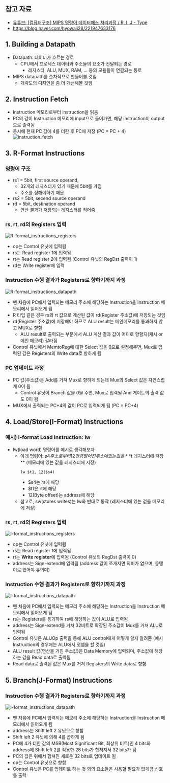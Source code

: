 ## 참고 자료
* [유튜브: [컴퓨터구조] MIPS 명령어 데이터패스 처리과정 / R, I, J - Type](https://youtu.be/udRKoNkZRdQ?si=XDtZSlQG7a5unxkq)
* https://blog.naver.com/hyowaii28/221947633176

## 1. Building a Datapath
* Datapath: 데이터가 흐르는 경로
    * CPU에서 프로세스 데이터와 주소들의 요소가 전달되는 경로
        * 레지스터, ALU, MUX, RAM, ... 등의 모듈들이 연결되는 통로
* MIPS datapath를 순차적으로 만들어볼 것임
    * 개략도의 디자인을 좀 더 개선해볼 것임

## 2. Instruction Fetch
* Instruction 메모리로부터 instruction을 읽음
* PC의 값이 Instruction 메모리에 input으로 들어가면, 해당 instruction이 output으로 출력됨
* 동시에 현재 PC 값에 4를 더한 후 PC에 저장 (PC = PC + 4)
![instruction_fetch](./instruction_fetch.png)

## 3. R-Format Instructions

### 명령어 구조
* rs1 = 5bit, first source operand, 
    * 32개의 레지스터가 있기 때문에 5bit를 가짐
    *  주소를 정해야하기 때문
* rs2 = 5bit, secend source operand
* rd = 5bit, destination operand
    * 연산 결과가 저장되는 레지스터를 적어줌
### rs, rt, rd의 Registers 입력 
![R-format_instructions_registers](./R-format_instructions_registers_input.png)
* op는 Control 유닛에 입력됨
* rs는 Read register 1에 입력됨
* rt는 Read register 2에 입력됨 (Control 유닛의 RegDst 출력이 1)
* rd는 Write register에 입력

### Instruction 수행 결과가 Registers로 향하기까지 과정
![R-format_instructions_datapath](./R-format_instructions_datapath_overview.png)
* 맨 처음에 PC에서 입력되는 메모리 주소에 해당하는 Instruction을 Instruction 메모리에서 읽어오게 됨
* R 타입 같은 경우 rs와 rt 값으로 계산된 값이 rd(Register 주소값)에 저장되는 것임
* rd(Register 주소값)에 저장해야 하므로 ALU result는 메인메모리를 통과하지 않고 MUX로 향함
    * ALU result로 출력되는 부분에서 ALU 계산 결과 값이 어디로 향할지(캐시 or 메인 메모리) 갈라짐
* Control 유닛에서 MemtoReg에 대한 Select 값을 0으로 설정해주면, Mux로 입력된 값은 Registers의 Write data로 향하게 됨

### PC 업데이트 과정
* PC 값(주소값)은 Add를 거쳐 Mux로 향하게 되는데 Mux의 Select 값은 자연스럽게 0이 됨
    * Control 유닛이 Branch 값을 0을 주면, Mux로 입력될 And 게이트의 출력 값도 0이 됨
* MUX에서 출력되는 PC+4의 값이 PC로 입력되게 됨 (PC = PC+4)

## 4. Load/Store(I-Format) Instructions
### 예시) I-format Load Instruction: lw
* lw(load word) 명령어를 예시로 생각해보자
    * 아래 명령어: $s4주소로부터 12만큼 떨어진 주소에 있는 값을 **$t 레지스터에 저장** (메모리에 있는 값을 레지스터에 저장)
        ~~~
        lw $t1, 12($s4)
        ~~~
        * $s4는 rs에 해당
        * $t1은 rt에 해당
        * 12(Byte offset)는 address에 해당
    * 참고로, sw(stores writes)는 lw와 반대로 동작 (레지스터에 있는 겂을 메모리에 저장)

### rs, rt, rd의 Registers 입력 
![I-format_instructions_registers](./I-format_instructions_registers_input.png)
* op는 Control 유닛에 입력됨
* rs는 Read register 1에 입력됨
* rt는 **Write register**에 입력됨 (Control 유닛의 RegDst 출력이 0)
* address는 Sign-extend에 입력됨 (address 값이 쪼개지면 의미가 없으며, 뭉탱이로 있어야 유의미)

### Instruction 수행 결과가 Registers로 향하기까지 과정
![I-format_instructions_datapath](./R-format_instructions_datapath_overview.png)
* 맨 처음에 PC에서 입력되는 메모리 주소에 해당하는 Instruction을 Instruction 메모리에서 읽어오게 됨
* rs는 Registers를 통과하여 rs에 해당하는 값이 ALU로 입력됨
* address는 Sign-extend를 거쳐 32비트로 확장된 주소값이 Mux를 거쳐 ALU로 입력됨
* Control 유닛은 ALUOp 출력을 통해 ALU control에게 어떻게 할지 알려줌 (예시 Instruction의 경우에는 ALU에서 덧셈을 할 것임)
* ALU result 값(연산을 거친 주소값)은 Data Memory에 입력되며, 주소값에 해당하는 값을 Read data로 출력됨
* Read data로 출력된 값은 Mux를 거쳐 Registers의 Write data로 향함

## 5. Branch(J-Format) Instructions

### Instruction 수행 결과가 Registers로 향하기까지 과정
![I-format_instructions_datapath](./I-format_instructions_datapath_overview.png)
* 맨 처음에 PC에서 입력되는 메모리 주소에 해당하는 Instruction을 Instruction 메모리에서 읽어오게 됨
* address는 Shift left 2 유닛으로 향함
* Shift left 2 유닛에 의해 4를 곱하게 됨
* PC에 4가 더한 값의 MSB(Most Significant Bit, 최상위 비트)인 4 bits와 address에 Shift left 2를 적용한 28 bits가 합쳐져서 32 bits가 됨
* PC의 값은 위에서 합쳐진 새로운 32 bits로 업데이트 됨
* op는 Control 유닛으로 향함
* Control 유닛은 PC를 업데이트 하는 것 외의 요소들은 사용할 필요가 없게끔 신호를 출력